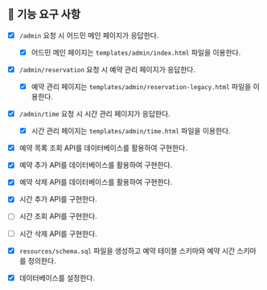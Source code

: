 ## 📝 기능 요구 사항

- [x] `/admin` 요청 시 어드민 메인 페이지가 응답한다.
  - [x] 어드민 메인 페이지는 `templates/admin/index.html` 파일을 이용한다.
- [x] `/admin/reservation` 요청 시 예약 관리 페이지가 응답한다.
  - [x] 예약 관리 페이지는 `templates/admin/reservation-legacy.html` 파일을 이용한다.
- [x] `/admin/time` 요청 시 시간 관리 페이지가 응답한다.
  - [x] 시간 관리 페이지는 `templates/admin/time.html` 파일을 이용한다.

- [x] 예약 목록 조회 API를 데이터베이스를 활용하여 구현한다.
- [x] 예약 추가 API를 데이터베이스를 활용하여 구현한다.
- [x] 예약 삭제 API를 데이터베이스를 활용하여 구현한다.

- [x] 시간 추가 API를 구현한다. 
- [ ] 시간 조회 API를 구현한다. 
- [ ] 시간 삭제 API를 구현한다. 

- [x] `resources/schema.sql` 파일을 생성하고 예약 테이블 스키마와 예약 시간 스키마를 정의한다.
- [x] 데이터베이스를 설정한다.
